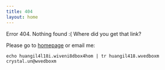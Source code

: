 ```yaml
---
title: 404
layout: home
---
```


Error 404. Nothing found :( Where did you get that link?

Please go to [homepage](/) or email me:

    echo huangil4l18i.wiveni8dbox4hom | tr huangil418.wvedboxm crystal.un@wvedboxm

